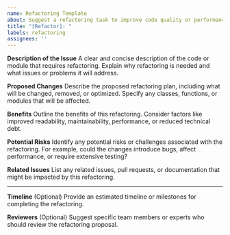 ```yaml
---
name: Refactoring Template
about: Suggest a refactoring task to improve code quality or performance
title: "[Refactor]: "
labels: refactoring
assignees: ''
---
```


**Description of the Issue**
A clear and concise description of the code or module that requires refactoring. Explain why refactoring is needed and what issues or problems it will address.

**Proposed Changes**
Describe the proposed refactoring plan, including what will be changed, removed, or optimized. Specify any classes, functions, or modules that will be affected.

**Benefits**
Outline the benefits of this refactoring. Consider factors like improved readability, maintainability, performance, or reduced technical debt.

**Potential Risks**
Identify any potential risks or challenges associated with the refactoring. For example, could the changes introduce bugs, affect performance, or require extensive testing?

**Related Issues**
List any related issues, pull requests, or documentation that might be impacted by this refactoring.

---

**Timeline**
(Optional) Provide an estimated timeline or milestones for completing the refactoring.

**Reviewers**
(Optional) Suggest specific team members or experts who should review the refactoring proposal.